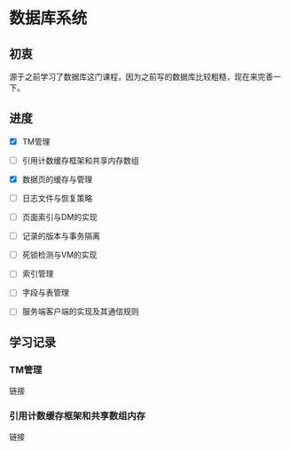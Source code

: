 #  数据库系统



## 初衷

​	源于之前学习了数据库这门课程，因为之前写的数据库比较粗糙，现在来完善一下。



## 进度

- [x] TM管理
- [ ] 引用计数缓存框架和共享内存数组
- [x] 数据页的缓存与管理
- [ ] 日志文件与恢复策略
- [ ] 页面索引与DM的实现
- [ ] 记录的版本与事务隔离
- [ ] 死锁检测与VM的实现
- [ ] 索引管理
- [ ] 字段与表管理
- [ ] 服务端客户端的实现及其通信规则


## 学习记录
### TM管理
链接
### 引用计数缓存框架和共享数组内存
链接
